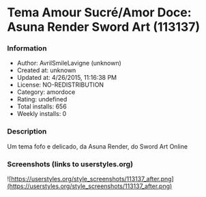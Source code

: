 # Tema Amour Sucré/Amor Doce: Asuna Render Sword Art (113137)

### Information
- Author: AvrilSmileLavigne (unknown)
- Created at: unknown
- Updated at: 4/26/2015, 11:16:38 PM
- License: NO-REDISTRIBUTION
- Category: amordoce
- Rating: undefined
- Total installs: 656
- Weekly installs: 0


### Description
Um tema fofo e delicado, da Asuna Render, do Sword Art Online


### Screenshots (links to userstyles.org)
![https://userstyles.org/style_screenshots/113137_after.png](https://userstyles.org/style_screenshots/113137_after.png)


